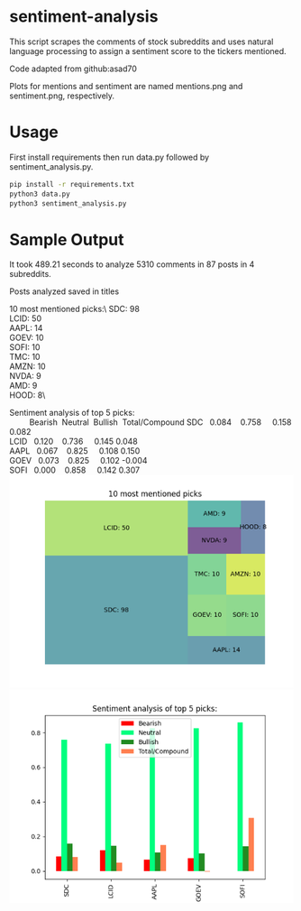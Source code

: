 # sentiment-analysis
This script scrapes the comments of stock subreddits and uses natural language processing to assign a sentiment score to the tickers mentioned.

Code adapted from github:asad70

Plots for mentions and sentiment are named mentions.png and sentiment.png, respectively.

# Usage
First install requirements then run data.py followed by sentiment_analysis.py.

```bash
pip install -r requirements.txt
python3 data.py
python3 sentiment_analysis.py
```

# Sample Output
It took 489.21 seconds to analyze 5310 comments in 87 posts in 4 subreddits.

Posts analyzed saved in titles

10 most mentioned picks:\ 
SDC: 98\
LCID: 50\
AAPL: 14\
GOEV: 10\
SOFI: 10\
TMC: 10\
AMZN: 10\
NVDA: 9\
AMD: 9\
HOOD: 8\

Sentiment analysis of top 5 picks:\
     &nbsp;&nbsp;&nbsp; &nbsp; &nbsp; &nbsp;Bearish &nbsp;Neutral &nbsp;Bullish &nbsp;Total/Compound
SDC    &nbsp; 0.084   &nbsp;&nbsp; 0.758   &nbsp;&nbsp;&nbsp; 0.158          0.082\
LCID   &nbsp; 0.120   &nbsp;&nbsp; 0.736   &nbsp;&nbsp;&nbsp; 0.145          0.048\
AAPL   &nbsp; 0.067   &nbsp;&nbsp; 0.825   &nbsp;&nbsp;&nbsp; 0.108          0.150\
GOEV   &nbsp; 0.073   &nbsp;&nbsp; 0.825   &nbsp;&nbsp;&nbsp; 0.102         -0.004\
SOFI   &nbsp; 0.000   &nbsp;&nbsp; 0.858   &nbsp;&nbsp;&nbsp; 0.142          0.307\
![](mentions.png)
![](sentiment.png)
